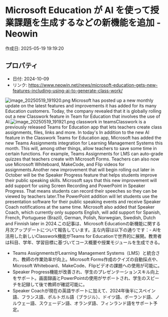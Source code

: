 # Microsoft Education が AI を使って授業課題を生成するなどの新機能を追加 - Neowin

作成日: 2025-05-19 19:19:20

## プロパティ

- 日付: 2024-10-09
- リンク: https://www.neowin.net/news/microsoft-education-gets-new-features-including-using-ai-to-generate-class-work/

![image_20250519_191920.png](../assets/image_20250519_191920.png)
Microsoft has posted up a new monthly update on the latest features and improvements it has added for its many Education customers. Today, the company revealed that it is globally rolling out a new Classwork feature in Team for Education that involves the use of AI.![image_20250519_191921.png](../assets/image_20250519_191921.png)
classwork in teamsClasswork is a previously released Teams for Education app that lets teachers create class assignments, files, links and more. In today's In addition to the new AI feature in the Classwork Teams for Education app, Microsoft has added the new Teams Assignments integration for Learning Management Systems this month. This will, among other things, allow teachers to save some time in certain functions. For example, Teams Assignments for LMS can auto-grade quizzes that teachers create with Microsoft Forms. Teachers can also now use Microsoft Whiteboard, MakeCode, and Flip videos for assignments.Another new improvement that will begin rolling out later in October will be the Speaker Progress feature that helps students improve their public speaking skills. Microsoft says that this new improvement will add support for using Screen Recording and PowerPoint in Speaker Progress. That means students can record their speeches so they can be viewed by teachers later.The PowerPoint addition will let students use the presentation software for their public speaking events and receive Speaker Coach notifications at the same time. Microsoft also added that Speaker Coach, which currently only supports English, will add support for Spanish, French, Portuguese (Brazil), German, Polish, Norwegian, Swedish, Dutch and Finnish later in 2024.この記事は、Microsoft Educationの新機能に関する月次アップデートについて報告しています。主な内容は以下の通りです：- AIを活用した新しいClasswork機能がTeams for Educationで世界的に展開。教育者は科目、学年、学習目標に基づいてコース概要や授業モジュールを生成できる。
- Teams AssignmentsがLearning Management Systems（LMS）と統合され、教師の作業効率が向上。Microsoft Forms作成のクイズの自動採点や、Microsoft Whiteboard、MakeCode、Flipビデオの課題への使用が可能に。
- Speaker Progress機能が改善され、学生のプレゼンテーションスキル向上をサポート。画面録画とPowerPointの使用がサポートされ、学生のスピーチを記録して後で教師が確認可能に。
- Speaker Coachが現在の英語サポートに加えて、2024年後半にスペイン語、フランス語、ポルトガル語（ブラジル）、ドイツ語、ポーランド語、ノルウェー語、スウェーデン語、オランダ語、フィンランド語をサポート予定。
